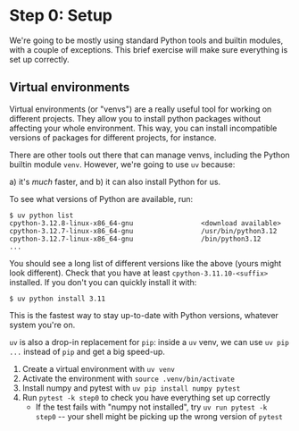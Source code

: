 Step 0: Setup
=============

We're going to be mostly using standard Python tools and builtin
modules, with a couple of exceptions. This brief exercise will make
sure everything is set up correctly.

Virtual environments
--------------------

Virtual environments (or "venvs") are a really useful tool for working
on different projects. They allow you to install python packages
without affecting your whole environment. This way, you can install
incompatible versions of packages for different projects, for
instance.

There are other tools out there that can manage venvs, including the
Python builtin module `venv`. However, we're going to use `uv`
because:

a) it's *much* faster, and
b) it can also install Python for us.

To see what versions of Python are available, run:

```console
$ uv python list
cpython-3.12.8-linux-x86_64-gnu                 <download available>
cpython-3.12.7-linux-x86_64-gnu                 /usr/bin/python3.12
cpython-3.12.7-linux-x86_64-gnu                 /bin/python3.12
...
```

You should see a long list of different versions like the above (yours
might look different). Check that you have at least
`cpython-3.11.10-<suffix>` installed. If you don't you can quickly
install it with:

```console
$ uv python install 3.11
```

This is the fastest way to stay up-to-date with Python versions,
whatever system you're on.

`uv` is also a drop-in replacement for `pip`: inside a `uv` venv, we
can use `uv pip ...` instead of `pip` and get a big speed-up.

1. Create a virtual environment with `uv venv`
2. Activate the environment with `source .venv/bin/activate`
3. Install numpy and pytest with `uv pip install numpy pytest`
4. Run `pytest -k step0` to check you have everything set up correctly
   - If the test fails with "numpy not installed", try `uv run pytest
     -k step0` -- your shell might be picking up the wrong version of
     `pytest`
